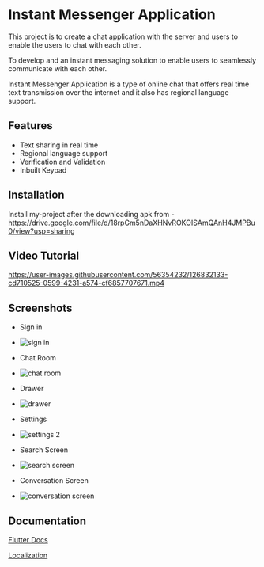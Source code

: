 
# Instant Messenger Application

This project is to create a chat application with the server and users to enable the users to chat with each other.

To develop and an instant messaging solution to enable users to seamlessly communicate with each other.

Instant Messenger Application is a type of online chat that offers real time text transmission over the internet and it also has regional language support.

## Features

- Text sharing in real time
- Regional language support
- Verification and Validation
- Inbuilt Keypad

## Installation 

Install my-project after the downloading apk from - https://drive.google.com/file/d/18rpGm5nDaXHNvROKOISAmQAnH4JMPBu0/view?usp=sharing

## Video Tutorial
https://user-images.githubusercontent.com/56354232/126832133-cd710525-0599-4231-a574-cf6857707671.mp4

## Screenshots
- Sign in
- ![sign in](https://user-images.githubusercontent.com/56354232/125045087-3c970080-e0ba-11eb-8316-292170bb4103.jpg)

- Chat Room
- ![chat room](https://user-images.githubusercontent.com/56354232/125045091-3dc82d80-e0ba-11eb-8d1a-7c574b62c3a6.jpg)

- Drawer
- ![drawer](https://user-images.githubusercontent.com/56354232/125045093-3dc82d80-e0ba-11eb-9358-0f80dfccab58.jpg)

- Settings
- ![settings 2](https://user-images.githubusercontent.com/56354232/125045094-3e60c400-e0ba-11eb-9301-abf79aea89f1.jpg)

- Search Screen
- ![search screen](https://user-images.githubusercontent.com/56354232/125045097-3ef95a80-e0ba-11eb-8add-4909be03c09d.jpg)

- Conversation Screen
- ![conversation screen](https://user-images.githubusercontent.com/56354232/125045100-3ef95a80-e0ba-11eb-93f8-3d309a4c6b30.jpg)

## Documentation

[Flutter Docs](https://flutter.dev/)

[Localization](https://flutter.dev/docs/development/accessibility-and-localization/internationalization)

  
